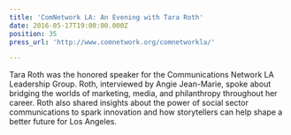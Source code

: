 ```yaml
---
title: 'ComNetwork LA: An Evening with Tara Roth'
date: 2016-05-17T19:00:00.000Z
position: 35
press_url: 'http://www.comnetwork.org/comnetworkla/'

---
```




Tara Roth was the honored speaker for the Communications Network LA Leadership Group. Roth, interviewed by Angie Jean-Marie, spoke about bridging the worlds of marketing, media, and philanthropy throughout her career. Roth also shared insights about the power of social sector communications to spark innovation and how storytellers can help shape a better future for Los Angeles.

